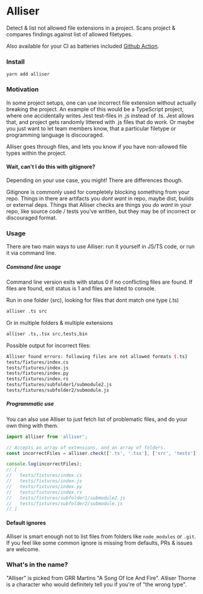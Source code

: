 # Alliser

Detect & list not allowed file extensions in a project. Scans project & compares findings against list of allowed filetypes.

Also available for your CI as batteries included [Github Action](https://github.com/marketplace/actions/alliser-action).

### Install

`yarn add alliser`

### Motivation

In some project setups, one can use incorrect file extension without actually breaking the project. An example of this would be a TypeScript project, where one accidentally writes Jest test-files in .js instead of .ts. Jest allows that, and project gets randomly littered with .js files that do work. Or maybe you just want to let team members know, that a particular filetype or programming language is discouraged.

Alliser goes through files, and lets you know if you have non-allowed file types within the project.

#### Wait, can't I do this with gitignore?

Depending on your use case, you might! There are differences though.

Gitignore is commonly used for completely blocking something from your repo. Things in there are artifacts you _dont want_ in repo, maybe dist, builds or external deps. Things that Alliser checks are things you _do want_ in your repo, like source code / tests you've written, but they may be of incorrect or discouraged format.


### Usage

There are two main ways to use Alliser: run it yourself in JS/TS code, or run it via command line.

##### Command line usage

Command line version exits with status 0 if no conflicting files are found. If files are found, exit status is 1 and files are listed to console.

Run in one folder (src), looking for files that dont match one type (.ts)

```bash
alliser .ts src
```

Or in multiple folders & multiple extensions

```bash
alliser .ts,.tsx src,tests,bin
```

Possible output for incorrect files:

```bash
Alliser found errors: following files are not allowed formats (.ts)
tests/fixtures/index.cs
tests/fixtures/index.js
tests/fixtures/index.py
tests/fixtures/index.rs
tests/fixtures/subfolder1/submodule2.js
tests/fixtures/subfolder2/submodule.js
```

##### Programmatic use

You can also use Alliser to just fetch list of problematic files, and do your own thing with them.

```javascript
import alliser from 'alliser';

// Accepts an array of extensions, and an array of folders.
const incorrectFiles = alliser.check(['.ts', '.tsx'], ['src', 'tests'])

console.log(incorrectFiles);
// [
//   tests/fixtures/index.cs
//   tests/fixtures/index.js
//   tests/fixtures/index.py
//   tests/fixtures/index.rs
//   tests/fixtures/subfolder1/submodule2.js
//   tests/fixtures/subfolder2/submodule.js
// ]

```

#### Default ignores

Alliser is smart enough not to list files from folders like `node_modules` or `.git`. If you feel like some common ignore is missing from defaults, PRs & issues are welcome.


### What's in the name?

"Alliser" is picked from GRR Martins "A Song Of Ice And Fire". Alliser Thorne is a character who would definitely tell you if you're of "the wrong type".
